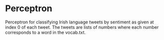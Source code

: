 # Perceptron
Perceptron for classifying Irish language tweets by sentiment as given at index 0 of each tweet. The tweets are lists of numbers where each number corresponds to a word in the vocab.txt.
